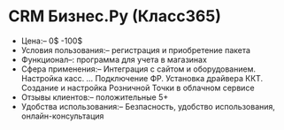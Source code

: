 # CRM Бизнес.Ру (Класс365)

- Цена:– 0$ -100$
- Условия пользования:– регистрация и приобретение пакета
- Функционал–: программа для учета в магазинах
- Сфера применения:– Интеграция с сайтом и оборудованием. Настройка касс. … Подключение ФР. Установка драйвера ККТ. Создание и настройка Розничной Точки в облачном сервисе
- Отзывы клиентов:– положительные 5+
- Удобства использования:– Безпасность, удобство использования, онлайн-консультация
